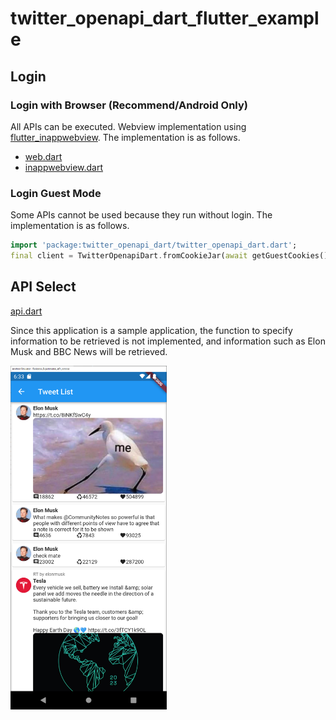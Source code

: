 # twitter_openapi_dart_flutter_example

## Login

### Login with Browser (Recommend/Android Only)

All APIs can be executed.
Webview implementation using [flutter_inappwebview](https://github.com/pichillilorenzo/flutter_inappwebview).
The implementation is as follows.

- [web.dart](./lib/view/login/web.dart)
- [inappwebview.dart](./lib/view/auth/inappwebview.dart)

### Login Guest Mode

Some APIs cannot be used because they run without login.
The implementation is as follows.

```Dart
import 'package:twitter_openapi_dart/twitter_openapi_dart.dart';
final client = TwitterOpenapiDart.fromCookieJar(await getGuestCookies());
```

## API Select

[api.dart](./lib/view/api/api.dart)

Since this application is a sample application, the function to specify information to be retrieved is not implemented, and information such as Elon Musk and BBC News will be retrieved.

<img src="./docs/screenshot/screenshot1.png" width="250px">
